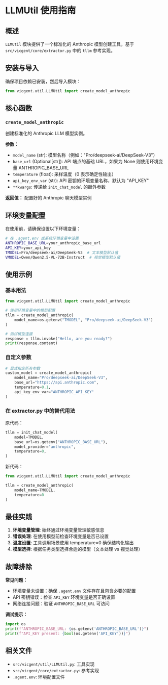 # LLMUtil 使用指南

## 概述

`LLMUtil` 模块提供了一个标准化的 Anthropic 模型创建工具，基于 `src/vicgent/core/extractor.py` 中的 `tllm` 参考实现。

## 安装与导入

确保项目依赖已安装，然后导入模块：

```python
from vicgent.util.LLMUtil import create_model_anthropic
```

## 核心函数

### `create_model_anthropic`

创建标准化的 Anthropic LLM 模型实例。

**参数：**
- `model_name` (str): 模型名称（例如："Pro/deepseek-ai/DeepSeek-V3"）
- `base_url` (Optional[str]): API 端点的基础 URL，如果为 None 则使用环境变量 ANTHROPIC_BASE_URL
- `temperature` (float): 采样温度（0 表示确定性输出）
- `api_key_env_var` (str): API 密钥的环境变量名称，默认为 "API_KEY"
- `**kwargs`: 传递给 `init_chat_model` 的额外参数

**返回值：**
配置好的 Anthropic 聊天模型实例

## 环境变量配置

在使用前，请确保设置以下环境变量：

```bash
# 在 .agent.env 或系统环境变量中设置
ANTHROPIC_BASE_URL=your_anthropic_base_url
API_KEY=your_api_key
TMODEL=Pro/deepseek-ai/DeepSeek-V3  # 文本模型默认值
VMODEL=Qwen/Qwen2.5-VL-72B-Instruct  # 视觉模型默认值
```

## 使用示例

### 基本用法

```python
from vicgent.util.LLMUtil import create_model_anthropic

# 使用环境变量中的模型配置
tllm = create_model_anthropic(
    model_name=os.getenv("TMODEL", "Pro/deepseek-ai/DeepSeek-V3")
)

# 测试模型连接
response = tllm.invoke("Hello, are you ready?")
print(response.content)
```

### 自定义参数

```python
# 显式指定所有参数
custom_model = create_model_anthropic(
    model_name="Pro/deepseek-ai/DeepSeek-V3",
    base_url="https://api.anthropic.com",
    temperature=0.1,
    api_key_env_var="ANTHROPIC_API_KEY"
)
```

### 在 extractor.py 中的替代用法

原代码：
```python
tllm = init_chat_model(
    model=TMODEL,
    base_url=os.getenv("ANTHROPIC_BASE_URL"),
    model_provider="anthropic",
    temperature=0,
)
```

新代码：
```python
from vicgent.util.LLMUtil import create_model_anthropic

tllm = create_model_anthropic(
    model_name=TMODEL,
    temperature=0
)
```

## 最佳实践

1. **环境变量管理**: 始终通过环境变量管理敏感信息
2. **错误处理**: 在使用模型前检查环境变量是否已设置
3. **温度设置**: 工具调用场景使用 temperature=0 确保结构化输出
4. **模型选择**: 根据任务类型选择合适的模型（文本处理 vs 视觉处理）

## 故障排除

**常见问题：**
- 环境变量未设置：确保 `.agent.env` 文件存在且包含必要的配置
- API 密钥错误：检查 `API_KEY` 环境变量是否正确设置
- 网络连接问题：验证 `ANTHROPIC_BASE_URL` 可访问

**调试提示：**
```python
import os
print(f"ANTHROPIC_BASE_URL: {os.getenv('ANTHROPIC_BASE_URL')}")
print(f"API_KEY present: {bool(os.getenv('API_KEY'))}")
```

## 相关文件

- `src/vicgent/util/LLMUtil.py`: 工具实现
- `src/vicgent/core/extractor.py`: 参考实现
- `.agent.env`: 环境配置文件